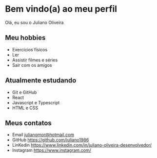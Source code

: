 # Bem vindo(a) ao meu perfil

Olá, eu sou o Juliano Oliveira

## Meu hobbies

- Exercícios físicos
- Ler
- Assistir filmes e séries
- Sair com os amigos

## Atualmente estudando

- Git e GitHub
- React
- Javascript e Typescript
- HTML  e CSS

## Meus contatos

- Email julianomor@hotmail.com
- GitHub https://github.com/juliano1986
- LinKedin https://www.linkedin.com/in/juliano-oliveira-desenvolvedor/
- Instagram https://www.instagram.com/

